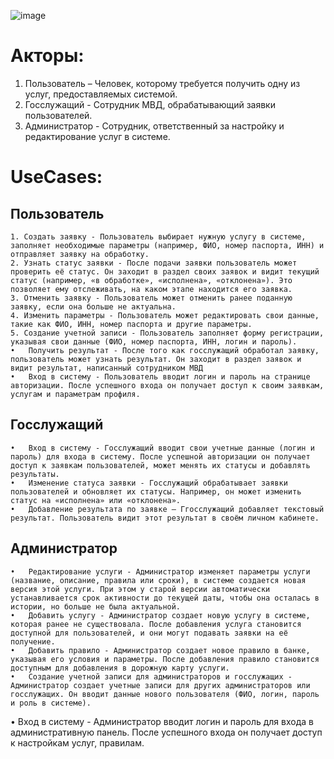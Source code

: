 ![image](https://github.com/user-attachments/assets/cf5e0a99-0d3f-459b-892a-7acabeb048c2)



# Акторы:
  1.	Пользователь – Человек, которому требуется получить одну из услуг, предоставляемых системой.
  2.	Госслужащий - Сотрудник МВД, обрабатывающий заявки пользователей.
  3.	Администратор - Сотрудник, ответственный за настройку и редактирование услуг в системе.


# UseCases:
  ## Пользователь 
    1. Создать заявку - Пользователь выбирает нужную услугу в системе, заполняет необходимые параметры (например, ФИО, номер паспорта, ИНН) и отправляет заявку на обработку. 
    2. Узнать статус заявки - После подачи заявки пользователь может проверить её статус. Он заходит в раздел своих заявок и видит текущий статус (например, «в обработке», «исполнена», «отклонена»). Это позволяет ему отслеживать, на каком этапе находится его заявка.
    3. Отменить заявку - Пользователь может отменить ранее поданную заявку, если она больше не актуальна.
    4. Изменить параметры - Пользователь может редактировать свои данные, такие как ФИО, ИНН, номер паспорта и другие параметры.
    5. Создание учетной записи - Пользователь заполняет форму регистрации, указывая свои данные (ФИО, номер паспорта, ИНН, логин и пароль). 
    •	Получить результат - После того как госслужащий обработал заявку, пользователь может узнать результат. Он заходит в раздел заявок и видит результат, написанный сотрудником МВД
    •	Вход в систему - Пользователь вводит логин и пароль на странице авторизации. После успешного входа он получает доступ к своим заявкам, услугам и параметрам профиля.
  ## Госслужащий 
    •	Вход в систему - Госслужащий вводит свои учетные данные (логин и пароль) для входа в систему. После успешной авторизации он получает доступ к заявкам пользователей, может менять их статусы и добавлять результаты.
    •	Изменение статуса заявки - Госслужащий обрабатывает заявки пользователей и обновляет их статусы. Например, он может изменить статус на «исполнена» или «отклонена». 
    •	Добавление результата по заявке – Ггосслужащий добавляет текстовый результат. Пользователь видит этот результат в своём личном кабинете.
  ## Администратор 
    •	Редактирование услуги - Администратор изменяет параметры услуги (название, описание, правила или сроки), в системе создается новая версия этой услуги. При этом у старой версии автоматически устанавливается срок активности до текущей даты, чтобы она осталась в истории, но больше не была актуальной. 
    •	Добавить услугу - Администратор создает новую услугу в системе, которая ранее не существовала. После добавления услуга становится доступной для пользователей, и они могут подавать заявки на её получение.
    •	Добавить правило - Администратор создает новое правило в банке, указывая его условия и параметры. После добавления правило становится доступным для добавления в дорожную карту услуги.
    •	Создание учетной записи для администраторов и госслужащих - Администратор создает учетные записи для других администраторов или госслужащих. Он вводит данные нового пользователя (ФИО, логин, пароль и роль в системе).
  •	Вход в систему - Администратор вводит логин и пароль для входа в административную панель. После успешного входа он получает доступ к настройкам услуг, правилам.


